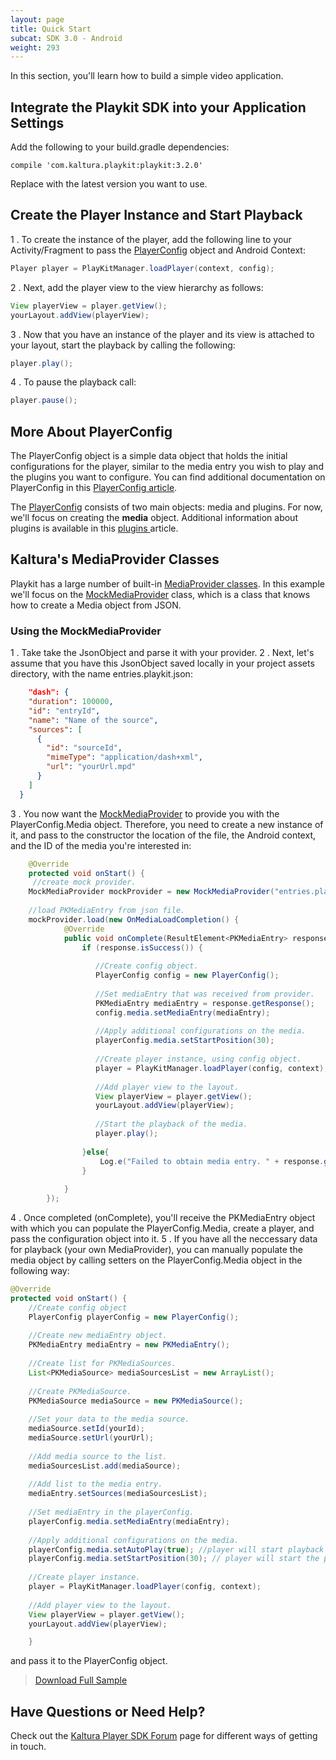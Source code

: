 ```yaml
---
layout: page
title: Quick Start
subcat: SDK 3.0 - Android
weight: 293
---
```


In this section, you'll learn how to build a simple video application.

## Integrate the Playkit SDK into your Application Settings

Add the following to your build.gradle dependencies:

	compile 'com.kaltura.playkit:playkit:3.2.0'

Replace with the latest version you want to use.

## Create the Player Instance and Start Playback  

1 . To create the instance of the player, add the following line to your Activity/Fragment to pass the [PlayerConfig](https://github.com/kaltura/playkit-android/blob/develop/playkit/src/main/java/com/kaltura/playkit/PlayerConfig.java) object and Android Context:


```java
Player player = PlayKitManager.loadPlayer(context, config);
```
2 . Next, add the player view to the view hierarchy as follows:

```java
View playerView = player.getView();
yourLayout.addView(playerView);
```

3 . Now that you have an instance of the player and its view is attached to your layout, start the playback by calling the following:
	
```java
player.play();
```
	
4 . To pause the playback call:

```java
player.pause();
```

## More About PlayerConfig  

The PlayerConfig object is a simple data object that holds the initial configurations for the player, similar to the media entry you wish to play and the plugins you want to configure. You can find additional documentation on PlayerConfig in this [PlayerConfig article](https://github.com/kaltura/DeveloperPortalDocs/blob/playkit/documentation/PlayKit/Android/PlayerConfig-Android.md).

The [PlayerConfig](https://github.com/kaltura/playkit-android/blob/develop/playkit/src/main/java/com/kaltura/playkit/PlayerConfig.java) consists of two main objects: media and plugins. For now, we'll focus on creating the **media** object. Additional information about plugins is available in this [plugins ](https://github.com/kaltura/DeveloperPortalDocs/blob/playkit/documentation/PlayKit/Plugins-Android.md) article.

## Kaltura's MediaProvider Classes  

Playkit has a large number of built-in [MediaProvider classes](https://github.com/kaltura/DeveloperPortalDocs/blob/playkit/documentation/PlayKit/Android/MediaProviders-Android.md). In this example we'll focus on the [MockMediaProvider](https://github.com/kaltura/playkit-android/blob/develop/playkit/src/main/java/com/kaltura/playkit/backend/mock/MockMediaProvider.java) class, which is a class that knows how to create a Media object from JSON. 

### Using the MockMediaProvider  

1 . Take take the JsonObject and parse it with your provider. 
2 . Next, let's assume that you have this JsonObject saved locally in your project assets directory, with the name entries.playkit.json:

```json
	"dash": {
    "duration": 100000,
    "id": "entryId",
    "name": "Name of the source",
    "sources": [
      {
        "id": "sourceId",
        "mimeType": "application/dash+xml",
        "url": "yourUrl.mpd"
      }
    ]
  }
``` 
3 . You now want the [MockMediaProvider](https://github.com/kaltura/playkit-android/blob/develop/playkit/src/main/java/com/kaltura/playkit/backend/mock/MockMediaProvider.java) to provide you with the PlayerConfig.Media object. Therefore, you need to create a new instance of it, and pass to the constructor the location of the file, the Android context, and the ID of the media you're interested in:

```java
 	@Override
 	protected void onStart() {
   	 //create mock provider. 
	MockMediaProvider mockProvider = new MockMediaProvider("entries.playkit.json", this, "entryId");
	
	//load PKMediaEntry from json file.
	mockProvider.load(new OnMediaLoadCompletion() {
            @Override
            public void onComplete(ResultElement<PKMediaEntry> response) {
                if (response.isSuccess()) {
                   
                   //Create config object.
                   PlayerConfig config = new PlayerConfig();
                   
                   //Set mediaEntry that was received from provider.
                   PKMediaEntry mediaEntry = response.getResponse();
                   config.media.setMediaEntry(mediaEntry);
                   
                   //Apply additional configurations on the media.
                   playerConfig.media.setStartPosition(30);
                   
                   //Create player instance, using config object.
                   player = PlayKitManager.loadPlayer(config, context);
                   
                   //Add player view to the layout.
                   View playerView = player.getView();
                   yourLayout.addView(playerView);
                   
                   //Start the playback of the media.
                   player.play();
                   
                }else{
               		Log.e("Failed to obtain media entry. " + response.getError().getMessage());
                }
               
            }
        });
```

4 . Once completed (onComplete), you'll receive the PKMediaEntry object with which you can populate the PlayerConfig.Media, create a player, and pass the configuration object into it.
5 . If you have all the neccessary data for playback (your own MediaProvider), you can manually populate the media object by calling setters on the PlayerConfig.Media object in the following way:

```java
@Override
protected void onStart() {
	//Create config object
	PlayerConfig playerConfig = new PlayerConfig();
	
	//Create new mediaEntry object.
	PKMediaEntry mediaEntry = new PKMediaEntry();
	
	//Create list for PKMediaSources.
	List<PKMediaSource> mediaSourcesList = new ArrayList();
	
	//Create PKMediaSource.
	PKMediaSource mediaSource = new PKMediaSource();
	
	//Set your data to the media source.
	mediaSource.setId(yourId);
	mediaSource.setUrl(yourUrl);
	
	//Add media source to the list.
	mediaSourcesList.add(mediaSource);
	
	//Add list to the media entry.
	mediaEntry.setSources(mediaSourcesList);
	
	//Set mediaEntry in the playerConfig.
	playerConfig.media.setMediaEntry(mediaEntry); 
	
	//Apply additional configurations on the media.
	playerConfig.media.setAutoPlay(true); //player will start playback immediately after the media is loaded and can be played.
	playerConfig.media.setStartPosition(30); // player will start the playback from the 30 second of the media.
	
	//Create player instance.
    player = PlayKitManager.loadPlayer(config, context);
                   
   	//Add player view to the layout.
   	View playerView = player.getView();
   	yourLayout.addView(playerView);

	}
```

and pass it to the PlayerConfig object.


> [Download Full Sample]()



## Have Questions or Need Help?

Check out the [Kaltura Player SDK Forum](https://forum.kaltura.org/c/playkit) page for different ways of getting in touch.
